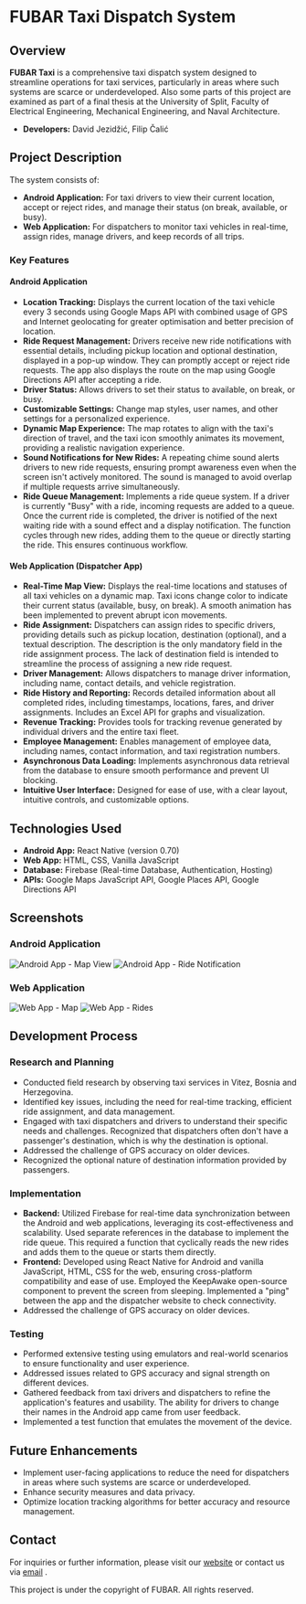 # FUBAR Taxi Dispatch System

## Overview

**FUBAR Taxi** is a comprehensive taxi dispatch system designed to streamline operations for taxi services, particularly in areas where such systems are scarce or underdeveloped. Also some parts of this project are examined as part of a final thesis at the University of Split, Faculty of Electrical Engineering, Mechanical Engineering, and Naval Architecture.

- **Developers:** David Jezidžić, Filip Čalić 

## Project Description

The system consists of:
- **Android Application:** For taxi drivers to view their current location, accept or reject rides, and manage their status (on break, available, or busy).
- **Web Application:** For dispatchers to monitor taxi vehicles in real-time, assign rides, manage drivers, and keep records of all trips.

### Key Features

#### Android Application
- **Location Tracking:** Displays the current location of the taxi vehicle every 3 seconds using Google Maps API with combined usage of GPS and Internet geolocating for greater optimisation and better precision of location.
- **Ride Request Management:** Drivers receive new ride notifications with essential details, including pickup location and optional destination, displayed in a pop-up window. They can promptly accept or reject ride requests. The app also displays the route on the map using Google Directions API after accepting a ride.
- **Driver Status:** Allows drivers to set their status to available, on break, or busy.
- **Customizable Settings:** Change map styles, user names, and other settings for a personalized experience.
- **Dynamic Map Experience:** The map rotates to align with the taxi's direction of travel, and the taxi icon smoothly animates its movement, providing a realistic navigation experience.
- **Sound Notifications for New Rides:**  A repeating chime sound alerts drivers to new ride requests, ensuring prompt awareness even when the screen isn't actively monitored. The sound is managed to avoid overlap if multiple requests arrive simultaneously.
- **Ride Queue Management:**  Implements a ride queue system. If a driver is currently "Busy" with a ride, incoming requests are added to a queue. Once the current ride is completed, the driver is notified of the next waiting ride with a sound effect and a display notification. The function cycles through new rides, adding them to the queue or directly starting the ride. This ensures continuous workflow.

#### Web Application (Dispatcher App)

-   **Real-Time Map View:** Displays the real-time locations and statuses of all taxi vehicles on a dynamic map. Taxi icons change color to indicate their current status (available, busy, on break). A smooth animation has been implemented to prevent abrupt icon movements.
-   **Ride Assignment:** Dispatchers can assign rides to specific drivers, providing details such as pickup location, destination (optional), and a textual description. The description is the only mandatory field in the ride assignment process. The lack of destination field is intended to streamline the process of assigning a new ride request.
-   **Driver Management:** Allows dispatchers to manage driver information, including name, contact details, and vehicle registration.
-   **Ride History and Reporting:** Records detailed information about all completed rides, including timestamps, locations, fares, and driver assignments. Includes an Excel API for graphs and visualization.
-   **Revenue Tracking:** Provides tools for tracking revenue generated by individual drivers and the entire taxi fleet.
-   **Employee Management:** Enables management of employee data, including names, contact information, and taxi registration numbers.
-   **Asynchronous Data Loading:** Implements asynchronous data retrieval from the database to ensure smooth performance and prevent UI blocking.
-   **Intuitive User Interface:** Designed for ease of use, with a clear layout, intuitive controls, and customizable options.

## Technologies Used

- **Android App:** React Native (version 0.70)
- **Web App:** HTML, CSS, Vanilla JavaScript
- **Database:** Firebase (Real-time Database, Authentication, Hosting)
- **APIs:** Google Maps JavaScript API, Google Places API, Google Directions API

## Screenshots

### Android Application
![Android App - Map View](https://cdn.mathpix.com/cropped/2025_03_11_bf711966d475831bb6d6g-11.jpg?height=906&width=1598&top_left_y=1135&top_left_x=229)
![Android App - Ride Notification](https://cdn.mathpix.com/cropped/2025_03_11_bf711966d475831bb6d6g-12.jpg?height=889&width=1598&top_left_y=1080&top_left_x=229)

### Web Application
![Web App - Map](https://cdn.mathpix.com/cropped/2025_03_11_bf711966d475831bb6d6g-27.jpg?height=869&width=1600&top_left_y=708&top_left_x=231)
![Web App - Rides](https://cdn.mathpix.com/cropped/2025_03_11_bf711966d475831bb6d6g-28.jpg?height=867&width=1594&top_left_y=229&top_left_x=225)

## Development Process

### Research and Planning

-   Conducted field research by observing taxi services in Vitez, Bosnia and Herzegovina.
-   Identified key issues, including the need for real-time tracking, efficient ride assignment, and data management.
-   Engaged with taxi dispatchers and drivers to understand their specific needs and challenges.  Recognized that dispatchers often don't have a passenger's destination, which is why the destination is optional.
-   Addressed the challenge of GPS accuracy on older devices.
-   Recognized the optional nature of destination information provided by passengers.

### Implementation

-   **Backend:** Utilized Firebase for real-time data synchronization between the Android and web applications, leveraging its cost-effectiveness and scalability. Used separate references in the database to implement the ride queue. This required a function that cyclically reads the new rides and adds them to the queue or starts them directly.
-   **Frontend:** Developed using React Native for Android and vanilla JavaScript, HTML, CSS for the web, ensuring cross-platform compatibility and ease of use. Employed the KeepAwake open-source component to prevent the screen from sleeping. Implemented a "ping" between the app and the dispatcher website to check connectivity.
-   Addressed the challenge of GPS accuracy on older devices.

### Testing

-   Performed extensive testing using emulators and real-world scenarios to ensure functionality and user experience.
-   Addressed issues related to GPS accuracy and signal strength on different devices.
-   Gathered feedback from taxi drivers and dispatchers to refine the application's features and usability. The ability for drivers to change their names in the Android app came from user feedback.
-   Implemented a test function that emulates the movement of the device.

## Future Enhancements
- Implement user-facing applications to reduce the need for dispatchers in areas where such systems are scarce or underdeveloped.
- Enhance security measures and data privacy.
- Optimize location tracking algorithms for better accuracy and resource management.

## Contact

For inquiries or further information, please visit our [website](www.fubartaxi.com) or contact us via [email](fubarsoftware@gmail.com) .



This project is under the copyright of FUBAR. All rights reserved.

